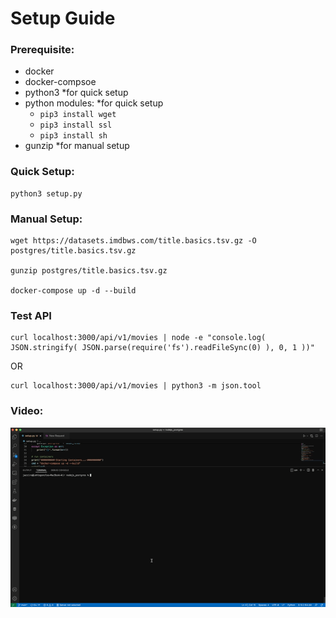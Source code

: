 # Setup Guide

### Prerequisite:
- docker
- docker-compsoe
- python3 *for quick setup
- python modules: *for quick setup
  - ```pip3 install wget```
  - ```pip3 install ssl```
  - ```pip3 install sh```
- gunzip *for manual setup

### Quick Setup:
```shell
python3 setup.py
```

### Manual Setup:
```shell
wget https://datasets.imdbws.com/title.basics.tsv.gz -O postgres/title.basics.tsv.gz

gunzip postgres/title.basics.tsv.gz

docker-compose up -d --build
```
### Test API
```shell
curl localhost:3000/api/v1/movies | node -e "console.log( JSON.stringify( JSON.parse(require('fs').readFileSync(0) ), 0, 1 ))"
```
OR
```shell
curl localhost:3000/api/v1/movies | python3 -m json.tool  
```

### Video:
![video](media/moviedb.gif)